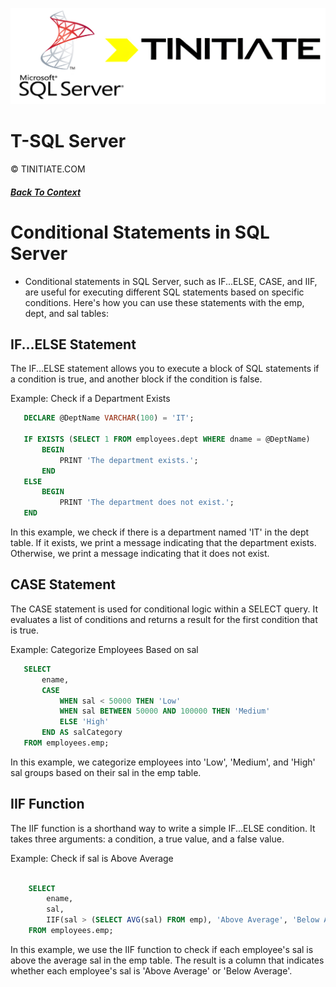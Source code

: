 ![Tinitiate SQLSERVER Training](./sqlserver_tinitiate.png)

# T-SQL Server
&copy; TINITIATE.COM

##### [Back To Context](./README.md)
# Conditional Statements in SQL Server 

* Conditional statements in SQL Server, such as IF...ELSE, CASE, and IIF, are useful for executing different SQL statements based on specific conditions. Here's how you can use these statements with the emp, dept, and sal tables:

## IF...ELSE Statement
 The IF...ELSE statement allows you to execute a block of SQL statements if a condition is true, and another block if the condition is false.

Example: Check if a Department Exists
 ```sql
    DECLARE @DeptName VARCHAR(100) = 'IT';

    IF EXISTS (SELECT 1 FROM employees.dept WHERE dname = @DeptName)
        BEGIN
            PRINT 'The department exists.';
        END
    ELSE
        BEGIN
            PRINT 'The department does not exist.';
    END
```
In this example, we check if there is a department named 'IT' in the dept table. If it exists, we print a message indicating that the department exists. Otherwise, we print a message indicating that it does not exist.

## CASE Statement
 The CASE statement is used for conditional logic within a SELECT query. It evaluates a list of conditions and returns a result for the first condition that is true.

Example: Categorize Employees Based on sal
 ```sql
    SELECT 
        ename,
        CASE 
            WHEN sal < 50000 THEN 'Low'
            WHEN sal BETWEEN 50000 AND 100000 THEN 'Medium'
            ELSE 'High'
        END AS salCategory
    FROM employees.emp;
```
In this example, we categorize employees into 'Low', 'Medium', and 'High' sal groups based on their sal in the emp table.

## IIF Function
 The IIF function is a shorthand way to write a simple IF...ELSE condition. It takes three arguments: a condition, a true value, and a false value.

Example: Check if sal is Above Average
```sql

    SELECT 
        ename,
        sal,
        IIF(sal > (SELECT AVG(sal) FROM emp), 'Above Average', 'Below Average') AS salStatus
    FROM employees.emp;
```
In this example, we use the IIF function to check if each employee's sal is above the average sal in the emp table. The result is a column that indicates whether each employee's sal is 'Above Average' or 'Below Average'.
